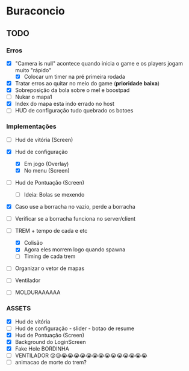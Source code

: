 # Buraconcio

## TODO

### Erros

- [x] "Camera is null" acontece quando inicia o game e os players jogam muito "rápido"
  - [x] Colocar um timer na pré primeira rodada
- [x] Tratar erros ao quitar no meio do game (**prioridade baixa**)
- [x] Sobreposição da bola sobre o mel e boostpad
- [ ] Nukar o mapa1
- [x] Index do mapa esta indo errado no host
- [ ] HUD de configuração tudo quebrado os botoes

### Implementações

- [ ] Hud de vitória (Screen)
- [X] Hud de configuração
  - [X] Em jogo (Overlay)
  - [X] No menu (Screen)
- [ ] Hud de Pontuação (Screen)
  - [ ] Ideia: Bolas se mexendo
- [x] Caso use a borracha no vazio, perde a borracha
- [ ] Verificar se a borracha funciona no server/client
- [ ] TREM + tempo de cada e etc
  - [x] Colisão
  - [x] Agora eles morrem logo quando spawna
  - [ ] Timing de cada trem
- [ ] Organizar o vetor de mapas
- [ ] Ventilador
- [ ] MOLDURAAAAAA


### ASSETS

- [X] Hud de vitória
- [ ] Hud de configuração - slider - botao de resume
- [X] Hud de Pontuação (Screen)
- [X] Background do LoginScreen
- [X] Fake Hole BORDINHA
- [ ] VENTILADOR 😢😢😭😭😭😭😭😭😭😭😭😭😭😭😭😭
- [ ] animacao de morte do trem?
